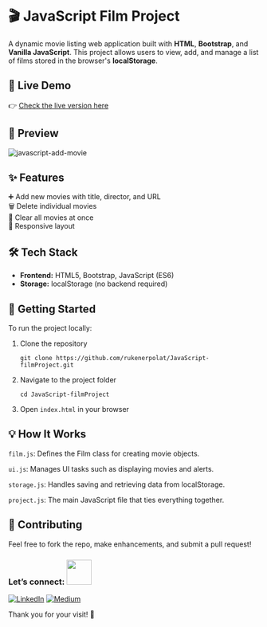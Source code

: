# 🎬 JavaScript Film Project
A dynamic movie listing web application built with **HTML**, **Bootstrap**, and **Vanilla JavaScript**. This project allows users to view, add, and manage a list of films stored in the browser's **localStorage**.

## 🚀 Live Demo
👉 [Check the live version here](https://javascript-add-movie.netlify.app/)

## 📸 Preview
![javascript-add-movie](https://github.com/user-attachments/assets/51ca03a5-0bc7-4c28-846b-d478afa5642c)

## ✨ Features
➕ Add new movies with title, director, and URL <br> 
🗑️ Delete individual movies <br>
🧹 Clear all movies at once <br>
📱 Responsive layout <br>

## 🛠️ Tech Stack
- **Frontend:** HTML5, Bootstrap, JavaScript (ES6)
- **Storage:** localStorage (no backend required)

## 🚀 Getting Started
To run the project locally:
1. Clone the repository
   ```
   git clone https://github.com/rukenerpolat/JavaScript-filmProject.git
   ```
2. Navigate to the project folder
   ```
   cd JavaScript-filmProject
   ```
3. Open ```index.html``` in your browser

## 💡 How It Works
```film.js```: Defines the Film class for creating movie objects.

```ui.js```: Manages UI tasks such as displaying movies and alerts.

```storage.js```: Handles saving and retrieving data from localStorage.

```project.js```: The main JavaScript file that ties everything together.

## 🤝 Contributing
Feel free to fork the repo, make enhancements, and submit a pull request!  

### Let’s connect: <img src="https://media.giphy.com/media/mGcNjsfWAjY5AEZNw6/giphy.gif" width="50">
[![LinkedIn](https://img.shields.io/badge/-LinkedIn-0A66C2?style=flat&logo=linkedin&logoColor=white)](https://linkedin.com/in/rukenerpolat)
[![Medium](https://img.shields.io/badge/-Medium-12100E?style=flat&logo=medium&logoColor=white)](https://medium.com/@rukenerpolat)


Thank you for your visit! 🖖
